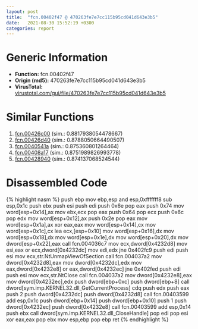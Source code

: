 ```yaml
---
layout: post
title:  "fcn.00402f47 @ 470263fe7e7cc115b95cd041d643e3b5"
date:   2021-08-30 15:52:19 +0300
categories: report
---
```


# Generic Information
- **Function:** fcn.00402f47
- **Origin (md5):** 470263fe7e7cc115b95cd041d643e3b5
- **VirusTotal:** [virustotal.com/gui/file/470263fe7e7cc115b95cd041d643e3b5][virustotal_ref]



# Similar Functions

1. [fcn.00426c00][similar_1_ref] (sim.: 0.8817938054478667)
2. [fcn.00426d40][similar_2_ref] (sim.: 0.8788050664490507)
3. [fcn.0040541a][similar_3_ref] (sim.: 0.875360801264464)
4. [fcn.00408a17][similar_4_ref] (sim.: 0.8751989826993778)
5. [fcn.00428940][similar_5_ref] (sim.: 0.874137068524544)


# Disassembled Code

{% highlight nasm %}
push ebp
mov ebp,esp
and esp,0xfffffff8
sub esp,0x1c
push ebx
push esi
push edi
push 0x6e
pop eax
push 0x74
mov word[esp+0x14],ax
mov ebx,ecx
pop eax
push 0x64
pop ecx
push 0x6c
pop edx
mov word[esp+0x12],ax
push 0x2e
pop eax
mov word[esp+0x1a],ax
xor eax,eax
mov word[esp+0x14],cx
mov word[esp+0x1c],cx
lea ecx,[esp+0x10]
mov word[esp+0x16],dx
mov word[esp+0x18],dx
mov word[esp+0x1e],dx
mov word[esp+0x20],dx
mov dword[esp+0x22],eax
call fcn.004036c7
mov ecx,dword[0x4232d8]
mov esi,eax
or ecx,dword[0x4232dc]
mov edi,edx
jne 0x402fc9
push edi
push esi
mov ecx,str.NtUnmapViewOfSection
call fcn.004037a2
mov dword[0x4232d8],eax
mov dword[0x4232dc],edx
mov eax,dword[0x4232e8]
or eax,dword[0x4232ec]
jne 0x402fed
push edi
push esi
mov ecx,str.NtClose
call fcn.004037a2
mov dword[0x4232e8],eax
mov dword[0x4232ec],edx
push dword[ebp+0xc]
push dword[ebp+8]
call dword[sym.imp.KERNEL32.dll_GetCurrentProcess]
cdq 
push edx
push eax
push 2
push dword[0x4232dc]
push dword[0x4232d8]
call fcn.00403599
add esp,0x1c
push dword[ebp+0x14]
push dword[ebp+0x10]
push 1
push dword[0x4232ec]
push dword[0x4232e8]
call fcn.00403599
add esp,0x14
push ebx
call dword[sym.imp.KERNEL32.dll_CloseHandle]
pop edi
pop esi
xor eax,eax
pop ebx
mov esp,ebp
pop ebp
ret 
{% endhighlight %}


[similar_1_ref]: /report/fcn.00426c00@1123b7aa5760238fe93045e585b8234c
[similar_2_ref]: /report/fcn.00426d40@1123b7aa5760238fe93045e585b8234c
[similar_3_ref]: /report/fcn.0040541a@4c8869bb42f854640703b6ddda29ee38
[similar_4_ref]: /report/fcn.00408a17@470263fe7e7cc115b95cd041d643e3b5
[similar_5_ref]: /report/fcn.00428940@1123b7aa5760238fe93045e585b8234c
[virustotal_ref]: https://www.virustotal.com/gui/file/470263fe7e7cc115b95cd041d643e3b5